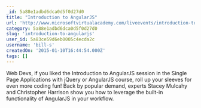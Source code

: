 ```yaml
---
_id: 5a88e1adbd6dca0d5f0d27d0
title: "Introduction to AngularJS"
url: 'http://www.microsoftvirtualacademy.com/liveevents/introduction-to-angularjs'
category: 5a88e1adbd6dca0d5f0d27d0
slug: 'introduction-to-angularjs'
user_id: 5a83ce59d6eb0005c4ecda2c
username: 'bill-s'
createdOn: '2015-01-10T16:44:54.000Z'
tags: []
---
```


Web Devs, if you liked the Introduction to AngularJS session in the Single Page Applications with jQuery or AngularJS course, roll up your sleeves for even more coding fun! Back by popular demand, experts Stacey Mulcahy and Christopher Harrison show you how to leverage the built-in functionality of AngularJS in your workflow. 
